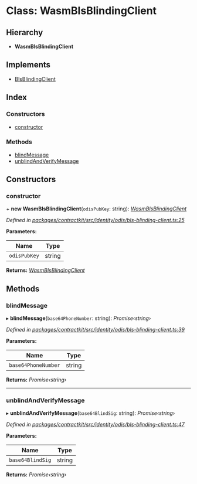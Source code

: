# Class: WasmBlsBlindingClient

## Hierarchy

* **WasmBlsBlindingClient**

## Implements

* [BlsBlindingClient](../interfaces/_identity_odis_bls_blinding_client_.blsblindingclient.md)

## Index

### Constructors

* [constructor](_identity_odis_bls_blinding_client_.wasmblsblindingclient.md#constructor)

### Methods

* [blindMessage](_identity_odis_bls_blinding_client_.wasmblsblindingclient.md#blindmessage)
* [unblindAndVerifyMessage](_identity_odis_bls_blinding_client_.wasmblsblindingclient.md#unblindandverifymessage)

## Constructors

###  constructor

\+ **new WasmBlsBlindingClient**(`odisPubKey`: string): *[WasmBlsBlindingClient](_identity_odis_bls_blinding_client_.wasmblsblindingclient.md)*

*Defined in [packages/contractkit/src/identity/odis/bls-blinding-client.ts:25](https://github.com/celo-org/celo-monorepo/blob/master/packages/contractkit/src/identity/odis/bls-blinding-client.ts#L25)*

**Parameters:**

Name | Type |
------ | ------ |
`odisPubKey` | string |

**Returns:** *[WasmBlsBlindingClient](_identity_odis_bls_blinding_client_.wasmblsblindingclient.md)*

## Methods

###  blindMessage

▸ **blindMessage**(`base64PhoneNumber`: string): *Promise‹string›*

*Defined in [packages/contractkit/src/identity/odis/bls-blinding-client.ts:39](https://github.com/celo-org/celo-monorepo/blob/master/packages/contractkit/src/identity/odis/bls-blinding-client.ts#L39)*

**Parameters:**

Name | Type |
------ | ------ |
`base64PhoneNumber` | string |

**Returns:** *Promise‹string›*

___

###  unblindAndVerifyMessage

▸ **unblindAndVerifyMessage**(`base64BlindSig`: string): *Promise‹string›*

*Defined in [packages/contractkit/src/identity/odis/bls-blinding-client.ts:47](https://github.com/celo-org/celo-monorepo/blob/master/packages/contractkit/src/identity/odis/bls-blinding-client.ts#L47)*

**Parameters:**

Name | Type |
------ | ------ |
`base64BlindSig` | string |

**Returns:** *Promise‹string›*
